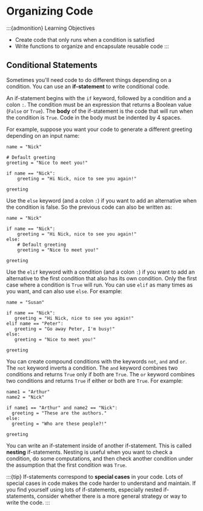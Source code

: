 <!--
---
jupytext:
  formats: md:myst
  text_representation:
    extension: .md
    format_name: myst
kernelspec:
  display_name: Julia
  language: julia
  name: julia-1.10
---
-->


Organizing Code
===============

:::{admonition} Learning Objectives
* Create code that only runs when a condition is satisfied
* Write functions to organize and encapsulate reusable code
:::

## Conditional Statements

Sometimes you'll need code to do different things depending on a condition. You
can use an **if-statement** to write conditional code.

An if-statement begins with the `if` keyword, followed by a condition and a
colon `:`. The condition must be an expression that returns a Boolean value
(`False` or `True`). The **body** of the if-statement is the code that will run
when the condition is `True`. Code in the body must be indented by 4 spaces.

For example, suppose you want your code to generate a different greeting
depending on an input name:

```{code-cell}
name = "Nick"

# Default greeting
greeting = "Nice to meet you!"

if name == "Nick":
    greeting = "Hi Nick, nice to see you again!"

greeting
```

Use the `else` keyword (and a colon `:`) if you want to add an alternative when
the condition is false. So the previous code can also be written as:

```{code-cell}
name = "Nick"

if name == "Nick":
    greeting = "Hi Nick, nice to see you again!"
else:
    # Default greeting
    greeting = "Nice to meet you!"

greeting
```

Use the `elif` keyword with a condition (and a colon `:`) if you want to add an
alternative to the first condition that also has its own condition. Only the
first case where a condition is `True` will run. You can use `elif` as many
times as you want, and can also use `else`. For example:

```{code-cell}
name = "Susan"

if name == "Nick":
   greeting = "Hi Nick, nice to see you again!"
elif name == "Peter":
   greeting = "Go away Peter, I'm busy!"
else:
   greeting = "Nice to meet you!"

greeting
```

You can create compound conditions with the keywords `not`, `and` and `or`. The
`not` keyword inverts a condition. The `and` keyword combines two conditions
and returns `True` only if both are `True`. The `or` keyword combines two
conditions and returns `True` if either or both are `True`.
For example:

```{code-cell}
name1 = "Arthur"
name2 = "Nick"

if name1 == "Arthur" and name2 == "Nick":
  greeting = "These are the authors."
else:
  greeting = "Who are these people?!"

greeting
```

You can write an if-statement inside of another if-statement. This is called
**nesting** if-statements. Nesting is useful when you want to check a
condition, do some computations, and then check another condition under the
assumption that the first condition was `True`.

:::{tip}
If-statements correspond to **special cases** in your code. Lots of special
cases in code makes the code harder to understand and maintain. If you find
yourself using lots of if-statements, especially nested if-statements, consider
whether there is a more general strategy or way to write the code.
:::
